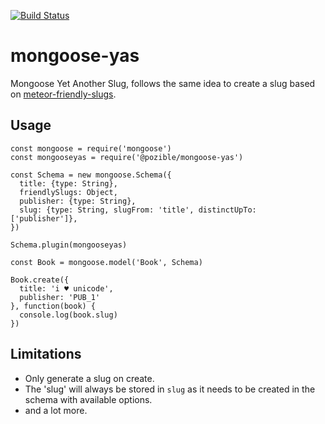 [![Build Status](https://travis-ci.org/pozi-team/mongoose-yas.svg?branch=master)](https://travis-ci.org/pozi-team/mongoose-yas)

# mongoose-yas
Mongoose Yet Another Slug, follows the same idea to create a slug based on [meteor-friendly-slugs](https://github.com/todda00/meteor-friendly-slugs).

## Usage

```
const mongoose = require('mongoose')
const mongooseyas = require('@pozible/mongoose-yas')

const Schema = new mongoose.Schema({
  title: {type: String},
  friendlySlugs: Object,
  publisher: {type: String},
  slug: {type: String, slugFrom: 'title', distinctUpTo: ['publisher']},
})

Schema.plugin(mongooseyas)

const Book = mongoose.model('Book', Schema)

Book.create({
  title: 'i ♥ unicode',
  publisher: 'PUB_1'
}, function(book) {
  console.log(book.slug)
})
```

## Limitations
- Only generate a slug on create.
- The 'slug' will always be stored in `slug` as it needs to be created in the schema with available options.
- and a lot more.
